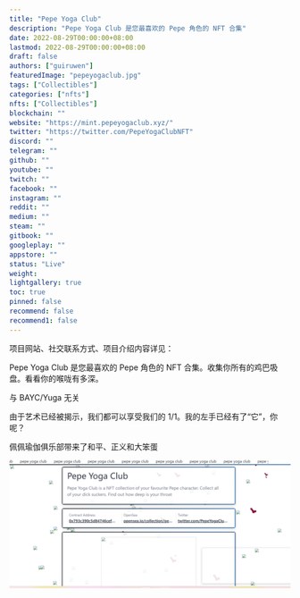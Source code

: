 ```yaml
---
title: "Pepe Yoga Club"
description: "Pepe Yoga Club 是您最喜欢的 Pepe 角色的 NFT 合集"
date: 2022-08-29T00:00:00+08:00
lastmod: 2022-08-29T00:00:00+08:00
draft: false
authors: ["guiruwen"]
featuredImage: "pepeyogaclub.jpg"
tags: ["Collectibles"]
categories: ["nfts"]
nfts: ["Collectibles"]
blockchain: ""
website: "https://mint.pepeyogaclub.xyz/"
twitter: "https://twitter.com/PepeYogaClubNFT"
discord: ""
telegram: ""
github: ""
youtube: ""
twitch: ""
facebook: ""
instagram: ""
reddit: ""
medium: ""
steam: ""
gitbook: ""
googleplay: ""
appstore: ""
status: "Live"
weight: 
lightgallery: true
toc: true
pinned: false
recommend: false
recommend1: false
---
```

项目网站、社交联系方式、项目介绍内容详见：

Pepe Yoga Club 是您最喜欢的 Pepe 角色的 NFT 合集。收集你所有的鸡巴吸盘。看看你的喉咙有多深。

与 BAYC/Yuga 无关

由于艺术已经被揭示，我们都可以享受我们的 1/1。我的左手已经有了“它”，你呢？

佩佩瑜伽俱乐部带来了和平、正义和大笨蛋

![nft](01.png)
